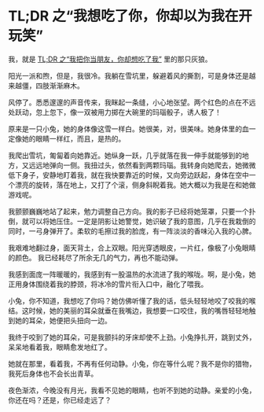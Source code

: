 #   TL;DR 之“我想吃了你，你却以为我在开玩笑”

我，就是 [TL;DR 之“我把你当朋友，你却想吃了我”](./tldr.md) 里的那只灰狼。

阳光一派和煦，但是，我很冷。我躺在雪坑里，躲避着风的撕割，可是身体还是越来越僵，四肢渐渐麻木。

风停了。悉悉邃邃的声音传来，我眯起一条缝，小心地张望。两个红色的点在不远处跃动，忽上忽下，像一双被用力掷在大碗里的玛瑙骰子，诱人极了！

原来是一只小兔，她的身体像这雪一样白。她很美，对，很美味。她身体里的血一定像她的眼睛一样红，而且，是热的。

我爬出雪坑，匍匐着向她靠近。她纵身一跃，几乎就落在我一伸手就能够到的地方，又远远地弹向一侧。我扭过头，依然看到两颗玛瑙。我转身向她爬去，她微微低下身子，安静地盯着我，就在我快要靠近的时候，又向旁边跃起，身体在空中一个漂亮的旋转，落在地上，又打了个滚，侧身斜睨着我。她大概以为我是在和她做游戏呢。

我颤颤巍巍地站了起来，勉力调整自己方向。我的影子已经将她笼罩，只要一个扑倒，就可以将她压住。一定是阴影让她警觉，她识破了我的意图，几乎在我栽倒的同时，一弓身弹开了。柔软的毛擦过我的脸庞，有一阵淡淡的香味沁入我的心脾。

我艰难地翻过身，面天背土，合上双眼。阳光穿透眼皮，一片红，像极了小兔眼睛的颜色。 我已经耗尽了所余无几的气力，再也不能动弹。

我感到面庞一阵暖暖的，我感到有一股温热的水流进了我的喉咙。啊，是小兔，她正用身体围绕着我的脖颈，将冰冷的雪片衔入口中，融化了喂我。

小兔，你不知道，我想吃了你吗？她仿佛听懂了我的话，低头轻轻地咬了咬我的喉结。这时候，她的美丽的耳朵就垂在我嘴边，我想要一口咬住，我的嘴唇轻轻地触到她的耳朵，她便把头扭向一边。

我终于咬到了她的耳朵，可是我颤抖的牙床却使不上劲。小兔挣扎开，跳到丈外，呆呆地看着我，眼睛愈发地红了。

她就在那里，看着我，不再有任何动静。小兔，你在等什么呢？我不是你的猎物，我死后身体也不会长出青草。

夜色渐浓，今晚没有月光，我看不见她的眼睛，也听不到她的动静。亲爱的小兔，你还在吗？还是，你已经走远了？



